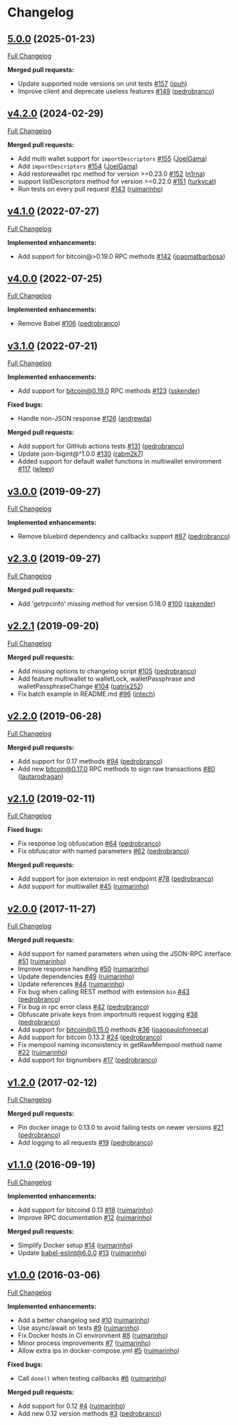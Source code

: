 # Changelog

## [5.0.0](https://github.com/ruimarinho/bitcoin-core/tree/5.0.0) (2025-01-23)

[Full Changelog](https://github.com/ruimarinho/bitcoin-core/compare/v4.2.0...5.0.0)

**Merged pull requests:**

- Update supported node versions on unit tests [\#157](https://github.com/ruimarinho/bitcoin-core/pull/157) ([jpuh](https://github.com/jpuh))
- Improve client and deprecate useless features [\#149](https://github.com/ruimarinho/bitcoin-core/pull/149) ([pedrobranco](https://github.com/pedrobranco))

## [v4.2.0](https://github.com/ruimarinho/bitcoin-core/tree/v4.2.0) (2024-02-29)

[Full Changelog](https://github.com/ruimarinho/bitcoin-core/compare/v4.1.0...v4.2.0)

**Merged pull requests:**

- Add multi wallet support for `importDescriptors` [\#155](https://github.com/ruimarinho/bitcoin-core/pull/155) ([JoelGama](https://github.com/JoelGama))
- Add `importDescriptors` [\#154](https://github.com/ruimarinho/bitcoin-core/pull/154) ([JoelGama](https://github.com/JoelGama))
- Add restorewallet rpc method for version \>=0.23.0 [\#152](https://github.com/ruimarinho/bitcoin-core/pull/152) ([n1rna](https://github.com/n1rna))
- support listDescriptors method for version \>=0.22.0 [\#151](https://github.com/ruimarinho/bitcoin-core/pull/151) ([turkycat](https://github.com/turkycat))
- Run tests on every pull request [\#143](https://github.com/ruimarinho/bitcoin-core/pull/143) ([ruimarinho](https://github.com/ruimarinho))

## [v4.1.0](https://github.com/ruimarinho/bitcoin-core/tree/v4.1.0) (2022-07-27)

[Full Changelog](https://github.com/ruimarinho/bitcoin-core/compare/v4.0.0...v4.1.0)

**Implemented enhancements:**

- Add support for bitcoin@\>0.19.0 RPC methods [\#142](https://github.com/ruimarinho/bitcoin-core/pull/142) ([joaomatbarbosa](https://github.com/joaomatbarbosa))

## [v4.0.0](https://github.com/ruimarinho/bitcoin-core/tree/v4.0.0) (2022-07-25)

[Full Changelog](https://github.com/ruimarinho/bitcoin-core/compare/v3.1.0...v4.0.0)

**Implemented enhancements:**

- Remove Babel [\#106](https://github.com/ruimarinho/bitcoin-core/pull/106) ([pedrobranco](https://github.com/pedrobranco))

## [v3.1.0](https://github.com/ruimarinho/bitcoin-core/tree/v3.1.0) (2022-07-21)

[Full Changelog](https://github.com/ruimarinho/bitcoin-core/compare/v3.0.0...v3.1.0)

**Implemented enhancements:**

- Add support for bitcoin@0.19.0 RPC methods [\#123](https://github.com/ruimarinho/bitcoin-core/pull/123) ([sskender](https://github.com/sskender))

**Fixed bugs:**

- Handle non-JSON response [\#126](https://github.com/ruimarinho/bitcoin-core/pull/126) ([andrewda](https://github.com/andrewda))

**Merged pull requests:**

- Add support for GitHub actions tests [\#131](https://github.com/ruimarinho/bitcoin-core/pull/131) ([pedrobranco](https://github.com/pedrobranco))
- Update json-bigint@^1.0.0 [\#130](https://github.com/ruimarinho/bitcoin-core/pull/130) ([rabm2k7](https://github.com/rabm2k7))
- Added support for default wallet functions in multiwallet environment [\#117](https://github.com/ruimarinho/bitcoin-core/pull/117) ([wleev](https://github.com/wleev))

## [v3.0.0](https://github.com/ruimarinho/bitcoin-core/tree/v3.0.0) (2019-09-27)

[Full Changelog](https://github.com/ruimarinho/bitcoin-core/compare/v2.3.0...v3.0.0)

**Implemented enhancements:**

- Remove bluebird dependency and callbacks support [\#87](https://github.com/ruimarinho/bitcoin-core/pull/87) ([pedrobranco](https://github.com/pedrobranco))

## [v2.3.0](https://github.com/ruimarinho/bitcoin-core/tree/v2.3.0) (2019-09-27)

[Full Changelog](https://github.com/ruimarinho/bitcoin-core/compare/v2.2.1...v2.3.0)

**Merged pull requests:**

- Add 'getrpcinfo' missing method for version 0.18.0 [\#100](https://github.com/ruimarinho/bitcoin-core/pull/100) ([sskender](https://github.com/sskender))

## [v2.2.1](https://github.com/ruimarinho/bitcoin-core/tree/v2.2.1) (2019-09-20)

[Full Changelog](https://github.com/ruimarinho/bitcoin-core/compare/v2.2.0...v2.2.1)

**Merged pull requests:**

- Add missing options to changelog script [\#105](https://github.com/ruimarinho/bitcoin-core/pull/105) ([pedrobranco](https://github.com/pedrobranco))
- Add feature multiwallet to walletLock, walletPassphrase and walletPassphraseChange [\#104](https://github.com/ruimarinho/bitcoin-core/pull/104) ([patrix252](https://github.com/patrix252))
- Fix batch example in README.md [\#96](https://github.com/ruimarinho/bitcoin-core/pull/96) ([intech](https://github.com/intech))

## [v2.2.0](https://github.com/ruimarinho/bitcoin-core/tree/v2.2.0) (2019-06-28)

[Full Changelog](https://github.com/ruimarinho/bitcoin-core/compare/v2.1.0...v2.2.0)

**Merged pull requests:**

- Add support for 0.17 methods [\#94](https://github.com/ruimarinho/bitcoin-core/pull/94) ([pedrobranco](https://github.com/pedrobranco))
- Add new bitcoin@0.17.0 RPC methods to sign raw transactions [\#80](https://github.com/ruimarinho/bitcoin-core/pull/80) ([lautarodragan](https://github.com/lautarodragan))

## [v2.1.0](https://github.com/ruimarinho/bitcoin-core/tree/v2.1.0) (2019-02-11)

[Full Changelog](https://github.com/ruimarinho/bitcoin-core/compare/v2.0.0...v2.1.0)

**Fixed bugs:**

- Fix response log obfuscation [\#64](https://github.com/ruimarinho/bitcoin-core/pull/64) ([pedrobranco](https://github.com/pedrobranco))
- Fix obfuscator with named parameters [\#62](https://github.com/ruimarinho/bitcoin-core/pull/62) ([pedrobranco](https://github.com/pedrobranco))

**Merged pull requests:**

- Add support for json extension in rest endpoint [\#78](https://github.com/ruimarinho/bitcoin-core/pull/78) ([pedrobranco](https://github.com/pedrobranco))
- Add support for multiwallet [\#45](https://github.com/ruimarinho/bitcoin-core/pull/45) ([ruimarinho](https://github.com/ruimarinho))

## [v2.0.0](https://github.com/ruimarinho/bitcoin-core/tree/v2.0.0) (2017-11-27)

[Full Changelog](https://github.com/ruimarinho/bitcoin-core/compare/v1.2.0...v2.0.0)

**Merged pull requests:**

- Add support for named parameters when using the JSON-RPC interface [\#51](https://github.com/ruimarinho/bitcoin-core/pull/51) ([ruimarinho](https://github.com/ruimarinho))
- Improve response handling [\#50](https://github.com/ruimarinho/bitcoin-core/pull/50) ([ruimarinho](https://github.com/ruimarinho))
- Update dependencies [\#49](https://github.com/ruimarinho/bitcoin-core/pull/49) ([ruimarinho](https://github.com/ruimarinho))
- Update references [\#44](https://github.com/ruimarinho/bitcoin-core/pull/44) ([ruimarinho](https://github.com/ruimarinho))
- Fix bug when calling REST method with extension `bin` [\#43](https://github.com/ruimarinho/bitcoin-core/pull/43) ([pedrobranco](https://github.com/pedrobranco))
- Fix bug in rpc error class [\#42](https://github.com/ruimarinho/bitcoin-core/pull/42) ([pedrobranco](https://github.com/pedrobranco))
- Obfuscate private keys from importmulti request logging [\#38](https://github.com/ruimarinho/bitcoin-core/pull/38) ([pedrobranco](https://github.com/pedrobranco))
- Add support for bitcoin@0.15.0 methods [\#36](https://github.com/ruimarinho/bitcoin-core/pull/36) ([joaopaulofonseca](https://github.com/joaopaulofonseca))
- Add support for bitcoin 0.13.2 [\#24](https://github.com/ruimarinho/bitcoin-core/pull/24) ([pedrobranco](https://github.com/pedrobranco))
- Fix mempool naming inconsistency in getRawMempool method name [\#22](https://github.com/ruimarinho/bitcoin-core/pull/22) ([ruimarinho](https://github.com/ruimarinho))
- Add support for bignumbers [\#17](https://github.com/ruimarinho/bitcoin-core/pull/17) ([pedrobranco](https://github.com/pedrobranco))

## [v1.2.0](https://github.com/ruimarinho/bitcoin-core/tree/v1.2.0) (2017-02-12)

[Full Changelog](https://github.com/ruimarinho/bitcoin-core/compare/v1.1.0...v1.2.0)

**Merged pull requests:**

- Pin docker image to 0.13.0 to avoid failing tests on newer versions [\#21](https://github.com/ruimarinho/bitcoin-core/pull/21) ([pedrobranco](https://github.com/pedrobranco))
- Add logging to all requests [\#19](https://github.com/ruimarinho/bitcoin-core/pull/19) ([pedrobranco](https://github.com/pedrobranco))

## [v1.1.0](https://github.com/ruimarinho/bitcoin-core/tree/v1.1.0) (2016-09-19)

[Full Changelog](https://github.com/ruimarinho/bitcoin-core/compare/v1.0.0...v1.1.0)

**Implemented enhancements:**

- Add support for bitcoind 0.13 [\#18](https://github.com/ruimarinho/bitcoin-core/pull/18) ([ruimarinho](https://github.com/ruimarinho))
- Improve RPC documentation [\#12](https://github.com/ruimarinho/bitcoin-core/pull/12) ([ruimarinho](https://github.com/ruimarinho))

**Merged pull requests:**

- Simplify Docker setup [\#14](https://github.com/ruimarinho/bitcoin-core/pull/14) ([ruimarinho](https://github.com/ruimarinho))
- Update babel-eslint@6.0.0 [\#13](https://github.com/ruimarinho/bitcoin-core/pull/13) ([ruimarinho](https://github.com/ruimarinho))

## [v1.0.0](https://github.com/ruimarinho/bitcoin-core/tree/v1.0.0) (2016-03-06)

[Full Changelog](https://github.com/ruimarinho/bitcoin-core/compare/bd98d0a89faae6ddafc71cf547f387c9c74490b1...v1.0.0)

**Implemented enhancements:**

- Add a better changelog sed [\#10](https://github.com/ruimarinho/bitcoin-core/pull/10) ([ruimarinho](https://github.com/ruimarinho))
- Use async/await on tests [\#9](https://github.com/ruimarinho/bitcoin-core/pull/9) ([ruimarinho](https://github.com/ruimarinho))
- Fix Docker hosts in CI environment [\#8](https://github.com/ruimarinho/bitcoin-core/pull/8) ([ruimarinho](https://github.com/ruimarinho))
- Minor process improvements [\#7](https://github.com/ruimarinho/bitcoin-core/pull/7) ([ruimarinho](https://github.com/ruimarinho))
- Allow extra ips in docker-compose.yml [\#5](https://github.com/ruimarinho/bitcoin-core/pull/5) ([ruimarinho](https://github.com/ruimarinho))

**Fixed bugs:**

- Call `done()` when testing callbacks [\#6](https://github.com/ruimarinho/bitcoin-core/pull/6) ([ruimarinho](https://github.com/ruimarinho))

**Merged pull requests:**

- Add support for 0.12 [\#4](https://github.com/ruimarinho/bitcoin-core/pull/4) ([ruimarinho](https://github.com/ruimarinho))
- Add new 0.12 version methods [\#3](https://github.com/ruimarinho/bitcoin-core/pull/3) ([pedrobranco](https://github.com/pedrobranco))

